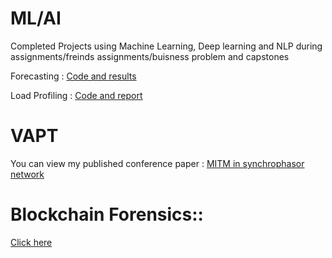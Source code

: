 # ML/AI

Completed Projects using Machine Learning, Deep learning and NLP during assignments/freinds assignments/buisness problem and capstones

Forecasting    : [Code and results](https://github.com/amitt00/Load_Forecasting)

Load Profiling : [Code and report ](https://github.com/amitt00/LoadProfiling-PolarProjection)

# VAPT 

You can view my published conference paper :
[MITM in synchrophasor network](https://github.com/amitt00/Projects/blob/main/Published%20Papers/MITM_in%20synchrophasor%20network_NPSC.pdf)

# Blockchain Forensics::

[Click here](https://github.com/amitt00/Projects/tree/main/Published%20Papers)


